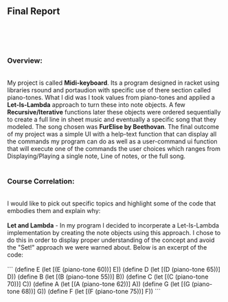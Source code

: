 <b><h2>Final Report</h2></b><br>
<br>
<br>
<h3><b>Overview:</b></h3><br>
My project is called <b>Midi-keyboard</b>. Its a program designed in racket using libraries rsound and portaudion with specific use of there section called piano-tones. What I did was I took values from piano-tones and applied a <b>Let-Is-Lambda</b> approach to turn these into note objects. A few <b>Recursive/Iterative</b> functions later these objects were ordered sequentially to create a full line in sheet music and eventually a specific song that they modeled. The song chosen was <b>FurElise by Beethovan</b>. The final outcome of my project was a simple UI with a help-text function that can display all the commands my program can do as well as a user-command ui function that will execute one of the commands the user choices which ranges from Displaying/Playing a single note, Line of notes, or the full song.<br>
<br>
<h3><b>Course Correlation:</b></h3><br>
I would like to pick out specific topics and highlight some of the code that embodies them and explain why:<br>
<br>
<b>Let and Lambda</b> - In my program I decided to incorperate a Let-Is-Lambda implementation by creating the note objects using this
approach. I chose to do this in order to display proper understanding of the concept and avoid the "Set!" approach we were warned about.
Below is an excerpt of the code:<br>
<br>
```
(define E
(let [(E (piano-tone 60))] E))
(define D
(let [(D (piano-tone 65))] D))
(define B
(let [(B (piano-tone 55))] B))
(define C
(let [(C (piano-tone 70))] C))
(define A
(let [(A (piano-tone 62))] A))
(define G
(let [(G (piano-tone 68))] G))
(define F
(let [(F (piano-tone 75))] F))
```
<br>
<br>
